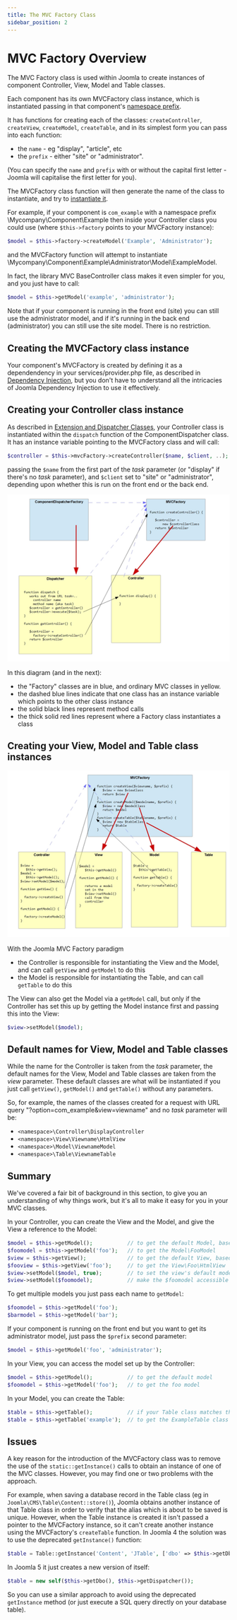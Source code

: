 ```yaml
---
title: The MVC Factory Class
sidebar_position: 2
---
```


MVC Factory Overview
====================

The MVC Factory class is used within Joomla to create instances of component Controller, View, Model and Table classes. 

Each component has its own MVCFactory class instance, which is instantiated passing in that component's [namespace prefix](../../../general-concepts/namespaces/defining-your-namespace.md). 

It has functions for creating each of the classes: `createController`, `createView`, `createModel`, `createTable`, and in its simplest form you can pass into each function:
- the `name` - eg "display", "article", etc
- the `prefix` - either "site" or "administrator".

(You can specify the `name` and `prefix` with or without the capital first letter - Joomla will capitalise the first letter for you).

The MVCFactory class function will then generate the name of the class to instantiate, and try to [instantiate it](../../../general-concepts/namespaces/finding-classes-with-psr4.md). 

For example, if your component is `com_example` with a namespace prefix \Mycompany\Component\Example then inside your Controller class you could use (where `$this->factory` points to your MVCFactory instance):
```php
$model = $this->factory->createModel('Example', 'Administrator');
```
and the MVCFactory function will attempt to instantiate \Mycompany\Component\Example\Administrator\Model\ExampleModel.

In fact, the library MVC BaseController class makes it even simpler for you, and you just have to call:
```php
$model = $this->getModel('example', 'administrator');
```
Note that if your component is running in the front end (site) you can still use the administrator model, and if it's running in the back end (administrator) you can still use the site model. There is no restriction. 

## Creating the MVCFactory class instance
Your component's MVCFactory is created by defining it as a dependendency in your services/provider.php file, as described in [Dependency Injection](../../../general-concepts/dependency-injection/index.md), but you don't have to understand all the intricacies of Joomla Dependency Injection to use it effectively.

## Creating your Controller class instance

As described in [Extension and Dispatcher Classes](../../../general-concepts/extension-and-dispatcher/index.md), your Controller class is instantiated within the `dispatch` function of the ComponentDispatcher class. It has an instance variable pointing to the MVCFactory class and will call:
```php
$controller = $this->mvcFactory->createController($name, $client, ..);
```
passing the `$name` from the first part of the *task* parameter (or "display" if there's no *task* parameter), and `$client` set to "site" or "administrator", depending upon whether this is run on the front end or the back end. 

![Instantiating the Controller](_assets/mvc-factory-controller.jpg "Instantiating the Controller")

In this diagram (and in the next):
- the "Factory" classes are in blue, and ordinary MVC classes in yellow.
- the dashed blue lines indicate that one class has an instance variable which points to the other class instance
- the solid black lines represent method calls
- the thick solid red lines represent where a Factory class instantiates a class

## Creating your View, Model and Table class instances

![Instantiating View, Model, Table](_assets/mvc-factory.jpg "Instantiating View, Model, Table")

With the Joomla MVC Factory paradigm
- the Controller is responsible for instantiating the View and the Model, and can call `getView` and `getModel` to do this
- the Model is responsible for instantiating the Table, and can call `getTable` to do this

The View can also get the Model via a `getModel` call, but only if the Controller has set this up by getting the Model instance first and passing this into the View:
```php
$view->setModel($model);
```

## Default names for View, Model and Table classes
While the name for the Controller is taken from the *task* parameter, the default names for the View, Model and Table classes are taken from the *view* parameter. These default classes are what will be instantiated if you just call `getView()`, `getModel()` and `getTable()` without any parameters. 

So, for example, the names of the classes created for a request with URL query "?option=com_example&view=viewname" and no *task* parameter will be:
- `<namespace>\Controller\DisplayController`
- `<namespace>\View\Viewname\HtmlView`
- `<namespace>\Model\ViewnameModel`
- `<namespace>\Table\ViewnameTable`

## Summary
We've covered a fair bit of background in this section, to give you an understanding of why things work, but it's all to make it easy for you in your MVC classes.

In your Controller, you can create the View and the Model, and give the View a reference to the Model:
```php
$model = $this->getModel();           // to get the default Model, based on the view= parameter
$foomodel = $this->getModel('foo');   // to get the Model\FooModel
$view = $this->getView();             // to get the default View, based on the view= parameter
$fooview = $this->getView('foo');     // to get the View\Foo\HtmlView
$view->setModel($model, true);        // to set the view's default model, accessible inside the view by $this->getModel()
$view->setModel($foomodel);           // make the $foomodel accessible to the view by $this->getModel('foo')
```
To get multiple models you just pass each name to `getModel`:
```php
$foomodel = $this->getModel('foo'); 
$barmodel = $this->getModel('bar');   
```
If your component is running on the front end but you want to get its administrator model, just pass the `$prefix` second parameter:
```php
$model = $this->getModel('foo', 'administrator');
```
In your View, you can access the model set up by the Controller:
```php
$model = $this->getModel();           // to get the default model
$foomodel = $this->getModel('foo');   // to get the foo model
```
In your Model, you can create the Table:
```php
$table = $this->getTable();           // if your Table class matches the view= parameter in the HTTP request
$table = $this->getTable('example');  // to get the ExampleTable class
```

## Issues
A key reason for the introduction of the MVCFactory class was to remove the use of the `static::getInstance()` calls to obtain an instance of one of the MVC classes. However, you may find one or two problems with the approach.

For example, when saving a database record in the Table class (eg in `Joomla\CMS\Table\Content::store()`), Joomla obtains another instance of that Table class in order to verify that the alias which is about to be saved is unique. However, when the Table instance is created it isn't passed a pointer to the MVCFactory instance, so it can't create another instance using the MVCFactory's `createTable` function. In Joomla 4 the solution was to use the deprecated `getInstance()` function:
```php
$table = Table::getInstance('Content', 'JTable', ['dbo' => $this->getDbo()]);
```
In Joomla 5 it just creates a new version of itself:
```php
$table = new self($this->getDbo(), $this->getDispatcher());
```
So you can use a similar approach to avoid using the deprecated `getInstance` method (or just execute a SQL query directly on your database table).